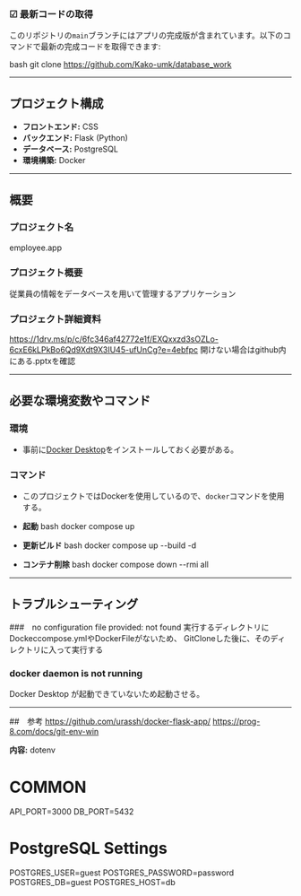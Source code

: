 ### ☑ 最新コードの取得
このリポジトリの`main`ブランチにはアプリの完成版が含まれています。以下のコマンドで最新の完成コードを取得できます:

bash
git clone https://github.com/Kako-umk/database_work​

---

## プロジェクト構成

- **フロントエンド:** CSS
- **バックエンド:** Flask (Python)
- **データベース:** PostgreSQL
- **環境構築:** Docker

---

## 概要

### プロジェクト名
employee.app
### プロジェクト概要
従業員の情報をデータベースを用いて管理するアプリケーション
### プロジェクト詳細資料
https://1drv.ms/p/c/6fc346af42772e1f/EXQxxzd3sOZLo-6cxE6kLPkBo6Qd9Xdt9X3IU45-ufUnCg?e=4ebfpc
開けない場合はgithub内にある.pptxを確認

---

## 必要な環境変数やコマンド

### 環境
- 事前に[Docker Desktop](https://www.docker.com/ja-jp/products/docker-desktop/)をインストールしておく必要がある。

### コマンド
- このプロジェクトではDockerを使用しているので、`docker`コマンドを使用する。

- **起動**
bash
docker compose up

- **更新ビルド**
bash
docker compose up --build -d

- **コンテナ削除**
bash
docker compose down --rmi all
---

## トラブルシューティング

###　no configuration file provided: not found
実行するディレクトリにDockeccompose.ymlやDockerFileがないため、
GitCloneした後に、そのディレクトリに入って実行する

### docker daemon is not running
Docker Desktop が起動できていないため起動させる。


---
##　参考
https://github.com/urassh/docker-flask-app/
https://prog-8.com/docs/git-env-win

**内容:**
dotenv
# COMMON
API_PORT=3000
DB_PORT=5432

# PostgreSQL Settings
POSTGRES_USER=guest
POSTGRES_PASSWORD=password
POSTGRES_DB=guest
POSTGRES_HOST=db
